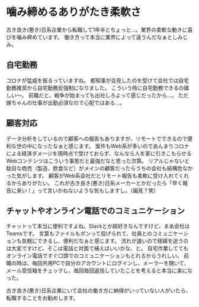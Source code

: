 # 噛み締めるありがたき柔軟さ
古き良き(悪き)日系企業から転職して1年半とちょっと…。業界の柔軟な動きに喜びを噛み締めています。
働き方って本当に業界によって違うんだなぁとしみじみ。
## 自宅勤務
コロナが猛威を振るっていますね。
都知事が会見したのを受けて会社では自宅勤務推奨から自宅勤務反強制になりました。
こういう時に自宅勤務できるの嬉しい～。
前職だと、戦争が始まっても出社しろよって感じだったから…。
ただ嫁ちゃんの仕事が出勤必須なので心配ではある…。
## 顧客対応
データ分析をしているので顧客への報告もありますが、リモートでできるので便利な世の中になったなぁと感じます。
案件もWeb系が多いのであんまりコロナによる経済ダメージを現時点で受けておらず、なんなら人を家に引きこもらせるWebコンテンツはこういう事態だと最強だなと思った次第。
リアルじゃないと駄目な商売（製造、飲食など）がメインの顧客だったらうちの会社も結構危なかった気がします。
顧客がWeb系会社だとリモート報告も柔軟に受け入れてくれるからありがたい。
これが古き良き(悪き)日系メーカーとかだったら「早く報告に来い！」って言いかねないような気もしますし。（偏見？笑）
## チャットやオンライン電話でのコミュニケーション
チャットって本当に便利ですよね。Slackとか超好きなんですけど、まあ会社はTeamsです。
言葉もファイルもポンって投げられて、社員とのコミュニケーションも気軽にできるし、便利だなぁと感じます。
流れが速いので経緯を追うのは大変ですけど、そこは電話と対面で補えばいいかな、と。
自宅作業しててもオンライン電話ですぐ口頭でのコミュニケーションもとれるからうれしい。
前職の時は、毎回共用PCで自分のアカウントにログインし、メーラーを開いて、メール受信箱をチェックし、毎回毎回返信していたことを考えると本当に楽になった。

古き良き(悪き)日系企業にいて会社の働き方に納得がいっていない人がいたら、転職することをお勧めします。
